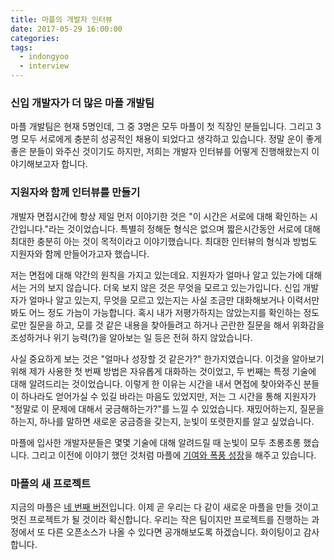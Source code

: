 ```yaml
---
title: 마플의 개발자 인터뷰
date: 2017-05-29 16:00:00
categories:
tags:
  - indongyoo
  - interview
---
```


### 신입 개발자가 더 많은 마플 개발팀

마플 개발팀은 현재 5명인데, 그 중 3명은 모두 마플이 첫 직장인 분들입니다. 그리고 3명 모두 서로에게 충분히 성공적인 채용이 되었다고 생각하고 있습니다. 정말 운이 좋게 좋은 분들이 와주신 것이기도 하지만, 저희는 개발자 인터뷰를 어떻게 진행해왔는지 이야기해보고자 합니다.

### 지원자와 함께 인터뷰를 만들기

개발자 면접시간에 항상 제일 먼저 이야기한 것은 "이 시간은 서로에 대해 확인하는 시간입니다."라는 것이었습니다. 특별히 정해둔 형식은 없으며 짧은시간동안 서로에 대해 최대한 충분히 아는 것이 목적이라고 이야기했습니다. 최대한 인터뷰의 형식과 방법도 지원자와 함께 만들어가고자 했습니다.

저는 면접에 대해 약간의 원칙을 가지고 있는데요. 지원자가 얼마나 알고 있는가에 대해서는 거의 보지 않습니다. 더욱 보지 않은 것은 무엇을 모르고 있는가입니다. 신입 개발자가 얼마나 알고 있는지, 무엇을 모르고 있는지는 사실 조금만 대화해보거나 이력서만 봐도 어느 정도 가늠이 가능합니다. 혹시 내가 저평가하지는 않았는지를 확인하는 정도로만 질문을 하고, 모를 것 같은 내용을 찾아들려고 하거나 곤란한 질문을 해서 위화감을 조성하거나 위기 능력(?)을 알아보는 일 등은 전혀 하지 않았습니다.

사실 중요하게 보는 것은 "얼마나 성장할 것 같은가?" 한가지였습니다. 이것을 알아보기 위해 제가 사용한 첫 번째 방법은 자유롭게 대화하는 것이었고, 두 번째는 특정 기술에 대해 알려드리는 것이었습니다. 이렇게 한 이유는 시간을 내서 면접에 찾아와주신 분들이 하나라도 얻어가실 수 있길 바라는 마음도 있었지만, 저는 그 시간을 통해 지원자가 "정말로 이 문제에 대해서 궁금해하는가?"를 느낄 수 있었습니다. 재밌어하는지, 질문을 하는지, 하나를 말하면 새로운 궁금증을 갖는지, 눈빛이 또렷한지를 알고 싶었습니다.

마플에 입사한 개발자분들은 몇몇 기술에 대해 알려드릴 때 눈빛이 모두 초롱초롱 했습니다. 그리고 이전에 이야기 했던 것처럼 마플에 [기여와 폭풍 성장](/2017/05/25/partialjs/)을 해주고 있습니다.

### 마플의 새 프로젝트

지금의 마플은 [네 번째 버전](http://www.marpple.com)입니다. 이제 곧 우리는 다 같이 새로운 마플을 만들 것이고 멋진 프로젝트가 될 것이라 확신합니다. 우리는 작은 팀이지만 프로젝트를 진행하는 과정에서 또 다른 오픈소스가 나올 수 있다면 공개해보도록 하겠습니다. 화이팅이고 감사합니다.
